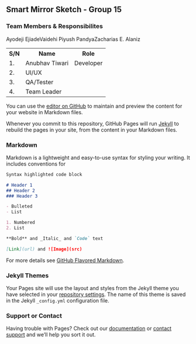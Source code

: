 ## Smart Mirror Sketch - Group 15

### Team Members & Responsibilites

<table>
<tr>
<th>S/N</th><th>Name</th><th>Role</th>
</tr>

<tr>
<td>1.</td><td>Anubhav Tiwari</td><td>Developer</td>
</tr>

<tr>
<td>2.</td>Ayodeji Ejiade</td><td>UI/UX</td>
</tr>

<tr>
<td>3.</td>Vaidehi Piyush Pandya</td><td>QA/Tester</td>
</tr>

<tr>
<td>4.</td>Zacharias E. Alaniz</td><td>Team Leader</td>
</tr>
</table>


You can use the [editor on GitHub](https://github.com/ejiadedeji/SmartMirror/edit/master/README.md) to maintain and preview the content for your website in Markdown files.

Whenever you commit to this repository, GitHub Pages will run [Jekyll](https://jekyllrb.com/) to rebuild the pages in your site, from the content in your Markdown files.

### Markdown

Markdown is a lightweight and easy-to-use syntax for styling your writing. It includes conventions for

```markdown
Syntax highlighted code block

# Header 1
## Header 2
### Header 3

- Bulleted
- List

1. Numbered
2. List

**Bold** and _Italic_ and `Code` text

[Link](url) and ![Image](src)
```

For more details see [GitHub Flavored Markdown](https://guides.github.com/features/mastering-markdown/).

### Jekyll Themes

Your Pages site will use the layout and styles from the Jekyll theme you have selected in your [repository settings](https://github.com/ejiadedeji/SmartMirror/settings). The name of this theme is saved in the Jekyll `_config.yml` configuration file.

### Support or Contact

Having trouble with Pages? Check out our [documentation](https://help.github.com/categories/github-pages-basics/) or [contact support](https://github.com/contact) and we’ll help you sort it out.

